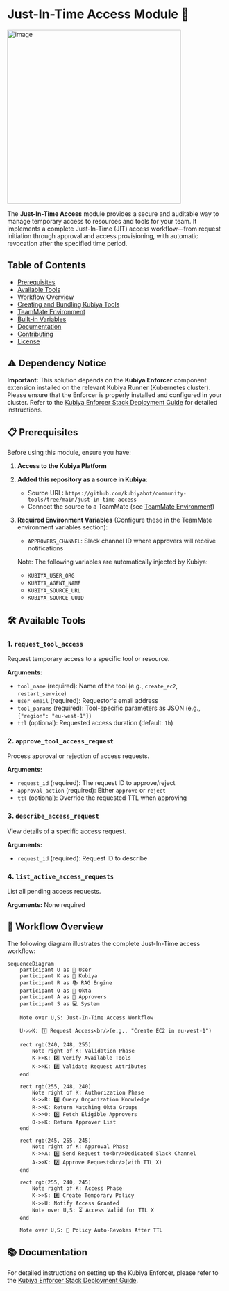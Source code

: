 # Just-In-Time Access Module 🔐

<img src="https://github.com/user-attachments/assets/36829fad-4194-437b-913d-1a3272e81150" alt="image" width="400"/>

The **Just-In-Time Access** module provides a secure and auditable way to manage temporary access to resources and tools for your team. It implements a complete Just-In-Time (JIT) access workflow—from request initiation through approval and access provisioning, with automatic revocation after the specified time period.

## Table of Contents

- [Prerequisites](#prerequisites)
- [Available Tools](#available-tools)
- [Workflow Overview](#workflow-overview)
- [Creating and Bundling Kubiya Tools](#creating-and-bundling-kubiya-tools)
- [TeamMate Environment](#teammate-environment)
- [Built-in Variables](#built-in-variables)
- [Documentation](#documentation)
- [Contributing](#contributing)
- [License](#license)

## ⚠️ Dependency Notice

**Important:** This solution depends on the **Kubiya Enforcer** component extension installed on the relevant Kubiya Runner (Kubernetes cluster). Please ensure that the Enforcer is properly installed and configured in your cluster. Refer to the [Kubiya Enforcer Stack Deployment Guide](./docs/Kubiya_Enforcer_Deployment.md) for detailed instructions.

## 📋 Prerequisites

Before using this module, ensure you have:

1. **Access to the Kubiya Platform**

2. **Added this repository as a source in Kubiya**:
   - Source URL: `https://github.com/kubiyabot/community-tools/tree/main/just-in-time-access`
   - Connect the source to a TeamMate (see [TeamMate Environment](#teammate-environment))

3. **Required Environment Variables** (Configure these in the TeamMate environment variables section):
   - `APPROVERS_CHANNEL`: Slack channel ID where approvers will receive notifications

   Note: The following variables are automatically injected by Kubiya:
   - `KUBIYA_USER_ORG`
   - `KUBIYA_AGENT_NAME`
   - `KUBIYA_SOURCE_URL`
   - `KUBIYA_SOURCE_UUID`

## 🛠️ Available Tools

### 1. `request_tool_access`

Request temporary access to a specific tool or resource.

**Arguments:**

- `tool_name` (required): Name of the tool (e.g., `create_ec2`, `restart_service`)
- `user_email` (required): Requestor's email address
- `tool_params` (required): Tool-specific parameters as JSON (e.g., `{"region": "eu-west-1"}`)
- `ttl` (optional): Requested access duration (default: `1h`)

### 2. `approve_tool_access_request`

Process approval or rejection of access requests.

**Arguments:**

- `request_id` (required): The request ID to approve/reject
- `approval_action` (required): Either `approve` or `reject`
- `ttl` (optional): Override the requested TTL when approving

### 3. `describe_access_request`

View details of a specific access request.

**Arguments:**

- `request_id` (required): Request ID to describe

### 4. `list_active_access_requests`

List all pending access requests.

**Arguments:** None required

## 🔄 Workflow Overview

The following diagram illustrates the complete Just-In-Time access workflow:
```mermaid
sequenceDiagram
    participant U as 👤 User
    participant K as 🤖 Kubiya
    participant R as 📚 RAG Engine
    participant O as 🔐 Okta
    participant A as 👥 Approvers
    participant S as 💻 System

    Note over U,S: Just-In-Time Access Workflow

    U->>K: 1️⃣ Request Access<br/>(e.g., "Create EC2 in eu-west-1")
    
    rect rgb(240, 248, 255)
        Note right of K: Validation Phase
        K->>K: 2️⃣ Verify Available Tools
        K->>K: 3️⃣ Validate Request Attributes
    end

    rect rgb(255, 248, 240)
        Note right of K: Authorization Phase
        K->>R: 4️⃣ Query Organization Knowledge
        R->>K: Return Matching Okta Groups
        K->>O: 5️⃣ Fetch Eligible Approvers
        O->>K: Return Approver List
    end

    rect rgb(245, 255, 245)
        Note right of K: Approval Phase
        K->>A: 6️⃣ Send Request to<br/>Dedicated Slack Channel
        A->>K: 7️⃣ Approve Request<br/>(with TTL X)
    end

    rect rgb(255, 240, 245)
        Note right of K: Access Phase
        K->>S: 8️⃣ Create Temporary Policy
        K->>U: Notify Access Granted
        Note over U,S: ⏳ Access Valid for TTL X
    end

    Note over U,S: 🔄 Policy Auto-Revokes After TTL
```

## 📚 Documentation

For detailed instructions on setting up the Kubiya Enforcer, please refer to the [Kubiya Enforcer Stack Deployment Guide](./docs/Kubiya_Enforcer_Deployment.md).
